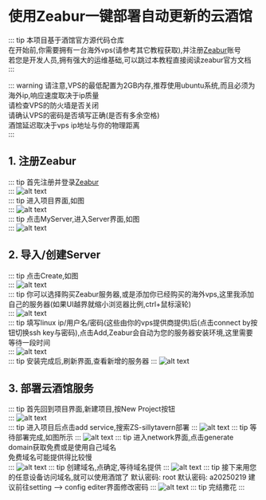 # 使用Zeabur一键部署自动更新的云酒馆

::: tip
本项目基于酒馆官方源代码仓库  
在开始前,你需要拥有一台海外vps(请参考其它教程获取),并注册[Zeabur](https://zeabur.com?referralCode=yunzaixi)账号  
若您是开发人员,拥有强大的运维基础,可以跳过本教程直接阅读zeabur官方文档  
:::

::: warning
请注意,VPS的最低配置为2GB内存,推荐使用ubuntu系统,而且必须为海外ip,响应速度取决于ip质量  
请检查VPS的防火墙是否关闭  
请确认VPS的密码是否填写正确(是否有多余空格)  
酒馆延迟取决于vps ip地址与你的物理距离  
:::

## 1. 注册Zeabur
::: tip
首先注册并登录[Zeabur](https://zeabur.com?referralCode=yunzaixi)  
:::
![alt text](image.png)  
::: tip
进入项目界面,如图  
:::
![alt text](image-1.png)  
::: tip
点击MyServer,进入Server界面,如图  
:::
![alt text](image-2.png)  

## 2. 导入/创建Server
::: tip
点击Create,如图  
:::
![alt text](image-3.png)  
::: tip
你可以选择购买Zeabur服务器,或是添加你已经购买的海外vps,这里我添加自己的服务器(如果UI越界就缩小浏览器比例,ctrl+鼠标滚轮)  
:::
![alt text](image-4.png)  
::: tip
填写linux ip/用户名/密码(这些由你的vps提供商提供)后(点击connect by按钮切换ssh key与密码),点击Add,Zeabur会自动为您的服务器安装环境,这里需要等待一段时间  
:::
![alt text](image-6.png)  
::: tip
安装完成后,刷新界面,查看新增的服务器
:::
![alt text](image-7.png)  

## 3. 部署云酒馆服务
::: tip
首先回到项目界面,新建项目,按New Project按钮  
:::
![alt text](image-8.png)  
::: tip
进入项目后点击add service,搜索ZS-sillytavern部署
:::
![alt text](image-14.png)
::: tip
等待部署完成,如图所示
:::
![alt text](image-9.png)
::: tip
进入network界面,点击generate domain获取免费或是使用自己域名  
免费域名可能提供得比较慢  
:::
![alt text](image-12.png)
::: tip
创建域名,点确定,等待域名提供
:::
![alt text](image-13.png)
::: tip
接下来用您的任意设备访问域名,就可以使用酒馆了
默认密码: root
默认密码: a20250219
建议前往setting --> config editer界面修改密码
:::
![alt text](image-15.png)
::: tip
完结撒花
:::
